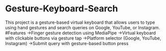 # Gesture-Keyboard-Search
This project is a gesture-based virtual keyboard that allows users to type using hand gestures and search queries on Google, YouTube, or Instagram.
#Features
->Finger gesture detection using MediaPipe
->Virtual keyboard with clickable buttons via gesture tap
->Platform selector (Google, YouTube, Instagram)
->Submit query with gesture-based button press
